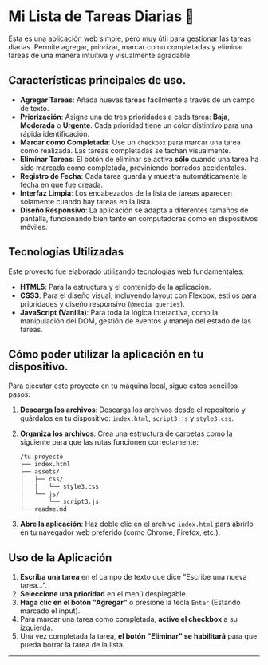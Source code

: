 # Mi Lista de Tareas Diarias 📝

Esta es una aplicación web simple, pero muy útil para gestionar las tareas diarias. Permite agregar, priorizar, marcar como completadas y eliminar tareas de una manera intuitiva y visualmente agradable.

## Características principales de uso.

* **Agregar Tareas**: Añada nuevas tareas fácilmente a través de un campo de texto.
* **Priorización**: Asigne una de tres prioridades a cada tarea: **Baja**, **Moderada** o **Urgente**. Cada prioridad tiene un color distintivo para una rápida identificación.
* **Marcar como Completada**: Use un `checkbox` para marcar una tarea como realizada. Las tareas completadas se tachan visualmente.
* **Eliminar Tareas**: El botón de eliminar se activa **sólo** cuando una tarea ha sido marcada como completada, previniendo borrados accidentales.
* **Registro de Fecha**: Cada tarea guarda y muestra automáticamente la fecha en que fue creada.
* **Interfaz Limpia**: Los encabezados de la lista de tareas aparecen solamente cuando hay tareas en la lista.
* **Diseño Responsivo**: La aplicación se adapta a diferentes tamaños de pantalla, funcionando bien tanto en computadoras como en dispositivos móviles.

## Tecnologías Utilizadas

Este proyecto fue elaborado utilizando tecnologías web fundamentales:

* **HTML5**: Para la estructura y el contenido de la aplicación.
* **CSS3**: Para el diseño visual, incluyendo layout con Flexbox, estilos para prioridades y diseño responsivo (`@media queries`).
* **JavaScript (Vanilla)**: Para toda la lógica interactiva, como la manipulación del DOM, gestión de eventos y manejo del estado de las tareas.

## Cómo poder utilizar la aplicación en tu dispositivo.

Para ejecutar este proyecto en tu máquina local, sigue estos sencillos pasos:

1.  **Descarga los archivos**: Descarga los archivos desde el repositorio y guárdalos en tu dispositivo: `index.html`, `script3.js` y `style3.css`.

2.  **Organiza los archivos**: Crea una estructura de carpetas como la siguiente para que las rutas funcionen correctamente:
    ```bash
    /tu-proyecto
    ├── index.html
    ├── assets/
    │   ├── css/
    │   │   └── style3.css
    │   └── js/
    │       └── script3.js
    └── readme.md
    ```

3.  **Abre la aplicación**: Haz doble clic en el archivo `index.html` para abrirlo en tu navegador web preferido (como Chrome, Firefox, etc.).

## Uso de la Aplicación

1.  **Escriba una tarea** en el campo de texto que dice "Escribe una nueva tarea...".
2.  **Seleccione una prioridad** en el menú desplegable.
3.  **Haga clic en el botón "Agregar"** o presione la tecla `Enter` (Estando marcado el input).
4.  Para marcar una tarea como completada, **active el checkbox** a su izquierda.
5.  Una vez completada la tarea, **el botón "Eliminar" se habilitará** para que pueda borrar la tarea de la lista.

---